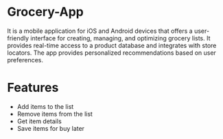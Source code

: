 
# Grocery-App

It is a mobile application for iOS and Android devices that offers a user-friendly interface for creating, managing, and optimizing grocery lists. It provides real-time access to a product database and integrates with store locators. The app provides personalized recommendations based on user preferences.

# Features
* Add items to the list
* Remove items from the list 
* Get item details
* Save items for buy later






